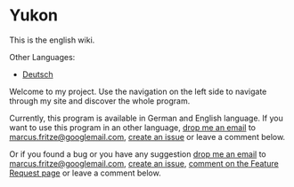 # Yukon #

This is the english wiki.

Other Languages:
  * [Deutsch](http://code.google.com/p/yukon/wiki/Welcome?wl=de)

Welcome to my project. Use the navigation on the left side to navigate through my site and discover the whole program.


Currently, this program is available in German and English language. If you want to use this program in an other language, [drop me an email](mailto:marcus.fritze@googlemail.com?subject=Yukon) to marcus.fritze@googlemail.com, [create an issue](http://code.google.com/p/yukon/issues/entry) or leave a comment below.

Or if you found a bug or you have any suggestion [drop me an email](mailto:marcus.fritze@googlemail.com?subject=Yukon) to marcus.fritze@googlemail.com, [create an issue](http://code.google.com/p/yukon/issues/entry), [comment on the Feature Request page](FeatureRequests.md) or leave a comment below.